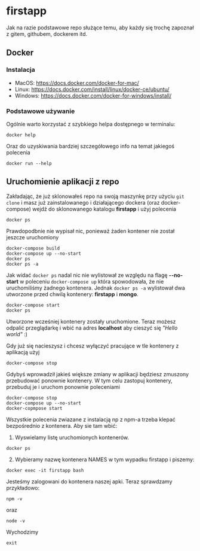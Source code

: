 # firstapp

Jak na razie podstawowe repo służące temu, aby każdy się trochę zapoznał z gitem, githubem, dockerem itd.

## Docker
### Instalacja
- MacOS: https://docs.docker.com/docker-for-mac/
- Linux: https://docs.docker.com/install/linux/docker-ce/ubuntu/
- Windows: https://docs.docker.com/docker-for-windows/install/

### Podstawowe używanie
Ogólnie warto korzystać z szybkiego helpa dostępnego w terminalu:
```
docker help
```
Oraz do uzyskiwania bardziej szczegółowego info na temat jakiegoś polecenia
```
docker run --help
```

## Uruchomienie aplikacji z repo
Zakładając, że już sklonowałeś repo na swoją maszynkę przy użyciu ```git clone``` i masz już zainstalowanego i działającego dockera (oraz docker-compose) wejdź do sklonowanego katalogu __firstapp__ i użyj polecenia
```
docker ps
```
Prawdopodbnie nie wypisał nic, ponieważ żaden kontener nie został jeszcze uruchomiony
```
docker-compose build
docker-compose up --no-start
docker ps
docker ps -a
```
Jak widać ```docker ps``` nadal nic nie wylistował ze względu na flagę __--no-start__ w poleceniu ```docker-compose up``` która spowodowała, że nie uruchomiliśmy żadnego kontenera. Jednak ```docker ps -a``` wylistował dwa utworzone przed chwilą kontenery: __firstapp__ i __mongo__.
```
docker-compose start
docker ps
```
Utworzone wcześniej kontenery zostały uruchomione. Teraz możesz odpalić przeglądarkę i wbić na adres __localhost__ aby cieszyć się _"Hello world"_ :)

Gdy już się nacieszysz i chcesz wyłączyć pracujące w tle kontenery z aplikacją użyj
```
docker-compose stop
```

Gdybyś wprowadził jakieś większe zmiany w aplikacji będziesz zmuszony przebudować ponownie kontenery. W tym celu zastopuj kontenery, przebuduj je i uruchom ponownie poleceniami
```
docker-compose stop
docker-compose up --no-start
docker-copmpose start
```
Wszystkie polecenia zwiazane z instalacją np z npm-a trzeba klepać bezpośrednio z kontenera. Aby sie tam wbić:
1. Wyswielamy listę uruchomionych kontenerów.
```
docker ps
```
2. Wybieramy nazwę kontenera NAMES w tym wypadku firstapp i piszemy:

```
docker exec -it firstapp bash
```
Jesteśmy zalogowani do kontenera naszej apki. Teraz sprawdzamy przykładowo:
```
npm -v
```
oraz
```
node -v
```
Wychodzimy
```
exit
```
